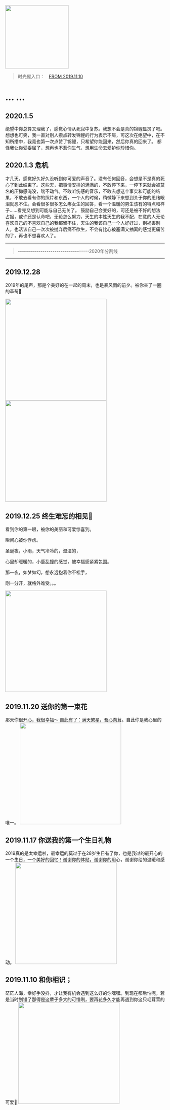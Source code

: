 
<img src="http://img.zcool.cn/community/0186b858bccb83a801219c77ff698f.gif" width="200">

> 时光屋入口：　[FROM 2019.11.10](https://jxh1992love.github.io/lover/rong.html)

# ... ...







## 2020.1.5

绝望中你总算又理我了，感觉心情从死寂中复苏。我想不会是真的锦鲤显灵了吧。想想也可笑，我一直对别人攒点转发锦鲤的行为表示不屑，可这次在绝望中，在不知所措中，我竟也第一次点赞了锦鲤，只希望你能回来，然后你真的回来了。
都怪我让你受委屈了，想再也不惹你生气，想用生命去爱护你珍惜你。

## 2020.1.3 危机

才几天，感觉好久好久没听到你可爱的声音了。没有任何回音，会想是不是真的死心了到此结束了。这些天，把事情安排的满满的，不敢停下来，一停下来就会被莫名的压抑感淹没，喘不动气。不敢听伤感的音乐，不敢去想这个事实和可能的结果，不敢去看有你的照片和东西，一个人的时候，稍微静下来想到关于你的思绪眼泪就忍不住。会看很多很多怎么疼女生的回答，看一个温暖的男生该有的特点和样子……看完又想到可能与自己无关了。
鼓励自己会变好的，可还是被不好的想法占据，或许还是认命吧，无论怎么努力，天生的本性天生的我不配，在意的人无论喜欢自己的不喜欢自己的我都留不住，天生的我该自己一个人好好过，别祸害别人，也活该自己一次次被抛弃后痛不欲生，不会有比心被塞满又抽离的感觉更痛苦的了，再也不想喜欢人了。

<hr>

> -----------------------------------2020年分割线

<hr>

## 2019.12.28

2019年的尾声，那是个美好的在一起的周末，也是暴风雨的前夕。被你亲了一圈的草莓🍓

<img src="https://jxh1992love.github.io/img/20191228.jpg" width="320">

<img src="https://jxh1992love.github.io/img/2019122801.jpg" width="320">


## 2019.12.25 终生难忘的相见👫

看到你的第一眼，被你的美丽和可爱惊喜到。

瞬间心被你俘虏。

圣诞夜，小雨，天气冷冷的，湿湿的，

心里却暖暖的，小鹿乱撞的感觉，被幸福感紧紧包围。

那一夜，如梦如幻，想永远抱着你不松手，

刚一分开，就格外难受。。。

<img src="https://jxh1992love.github.io/img/20191225.jpg" width="320">

## 2019.11.20 送你的第一束花

那天你很开心，我很幸福～
自此有了：满天繁星，吾心向茸。自此你是我心里的唯一。
<img src="https://jxh1992love.github.io/img/firstflower.jpg" width="320">

## 2019.11.17 你送我的第一个生日礼物

2019真的是太幸运啦，最幸运的莫过于在28岁生日有了你，也是我过的最开心的一个生日，一个美好的回忆！谢谢你的体贴，谢谢你的用心，谢谢你给的温暖和感动。
<img src="https://jxh1992love.github.io/img/cup.jpg" width="320">

## 2019.11.10 和你相识；

茫茫人海，幸好手没抖，才让我有机会遇到这么好的你嘿嘿。到现在都后怕呢，若是当时划错了那得是这辈子多大的可惜咧，要再花多久才能再遇到你这只毛茸茸的可爱🐶
<img src="https://jxh1992love.github.io/img/20191110.jpg" width="320">